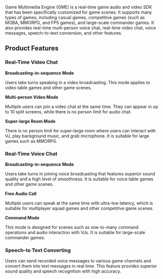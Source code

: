 ﻿Game Multimedia Engine (GME) is a real-time game audio and video SDK that has been specifically customized for game scenes. It supports many types of games, including casual games, competitive games (such as MOBA, MMORPG, and FPS games), and large-scale commander games. It also provides real-time multi-person voice chat, real-time video chat, voice messages, speech-to-text conversion, and other features.
## Product Features
### Real-Time Video Chat
**Broadcasting-in-sequence Mode**

Users take turns speaking in a video broadcasting. This mode applies to video table games and other game scenes.

**Multi-person Video Mode**

Multiple users can join a video chat at the same time. They can appear in up to 10 split screens, while there is no person limit for audio chat.

**Super-large Room Mode**

There is no person limit for super-large room where users can interact with VJ, play background music, and grab microphone. It is suitable for large games such as MMORPG.
### Real-Time Voice Chat
**Broadcasting-in-sequence Mode**

Users take turns in joining voice broadcasting that features superior sound quality and a high level of smoothness. It is suitable for voice table games and other game scenes.

**Free Audio Call**

Multiple users can speak at the same time with ultra-low latency, which is suitable for multiplayer squad games and other competitive game scenes.

**Command Mode**

This mode is designed for scenes such as one-to-many command operations and audio interaction with VJs. It is suitable for large-scale commander games.
### Speech-to Text Converting
Users can send recorded voice messages to various game channels and convert them into text messages in real time. This feature provides superior sound quality and speech recognition with high accuracy.
